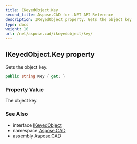 ```yaml
---
title: IKeyedObject.Key
second_title: Aspose.CAD for .NET API Reference
description: IKeyedObject property. Gets the object key
type: docs
weight: 10
url: /net/aspose.cad/ikeyedobject/key/
---
```

## IKeyedObject.Key property

Gets the object key.

```csharp
public string Key { get; }
```

### Property Value

The object key.

### See Also

* interface [IKeyedObject](../)
* namespace [Aspose.CAD](../../../aspose.cad/)
* assembly [Aspose.CAD](../../../)


